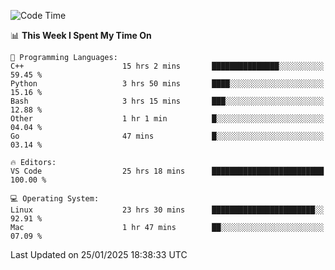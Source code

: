 
<!--START_SECTION:waka-->
![Code Time](http://img.shields.io/badge/Code%20Time-3%2C049%20hrs%203%20mins-blue)

📊 **This Week I Spent My Time On** 

```text
💬 Programming Languages: 
C++                      15 hrs 2 mins       ███████████████░░░░░░░░░░   59.45 % 
Python                   3 hrs 50 mins       ████░░░░░░░░░░░░░░░░░░░░░   15.16 % 
Bash                     3 hrs 15 mins       ███░░░░░░░░░░░░░░░░░░░░░░   12.88 % 
Other                    1 hr 1 min          █░░░░░░░░░░░░░░░░░░░░░░░░   04.04 % 
Go                       47 mins             █░░░░░░░░░░░░░░░░░░░░░░░░   03.14 % 

🔥 Editors: 
VS Code                  25 hrs 18 mins      █████████████████████████   100.00 % 

💻 Operating System: 
Linux                    23 hrs 30 mins      ███████████████████████░░   92.91 % 
Mac                      1 hr 47 mins        ██░░░░░░░░░░░░░░░░░░░░░░░   07.09 % 
```


 Last Updated on 25/01/2025 18:38:33 UTC
<!--END_SECTION:waka-->

